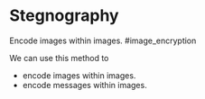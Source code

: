 # Stegnography
Encode images within images. #image_encryption

We can use this method to 
- encode images within images.
- encode messages within images.
